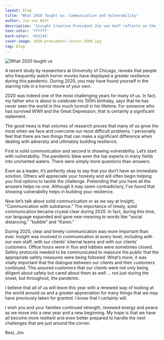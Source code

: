 ```yaml
---
layout: blog
title: "What 2020 Taught us: Communication and Vulnerability"
author: Jim von Hoff
description: "Insight Creative President Jim von Hoff reflects on the last year."
text-color: 'ffffff'
back-color: 'd31145'
cover-image: 2020-presidents-letter-2500.jpg
tag: blog
---
```


<img data-aos="fade-up" src="/img/blog/2020-presidents-letter-2500.jpg"
alt="What 2020 taught us"
srcset="
/img/blog/2020-presidents-letter-2500.jpg 2400w,
/img/blog/2020-presidents-letter-1800.jpg 1800w,
/img/blog/2020-presidents-letter-1200.jpg 1200w,
/img/blog/2020-presidents-letter-800.jpg 900w,
/img/blog/2020-presidents-letter-600.jpg 600w" />

A recent study by researchers at University of Chicago, reveals that people who frequently watch horror movies have displayed a greater resilience during this pandemic. During 2020, you may have found yourself in the starring role in a horror movie of your own.

2020 was indeed one of the most challenging years for many of us. In fact, my father who is about to celebrate his 100th birthday, says that he has never seen the world in this much turmoil in his lifetime. For someone who has survived WWII and the Great Depression, that is certainly a significant statement.

The good news is that volumes of research proves that many of us grow the most when we face and overcome our most difficult problems. I personally feel that there are two things that can make a significant difference when dealing with adversity and ultimately building resilience. 

First is solid communication and second is showing vulnerability. Let’s start with vulnerability. The pandemic blew even the top experts in many fields into uncharted waters. There were simply more questions than answers. 

Even as a leader, it’s perfectly okay to say that you don’t have an immediate solution. Others will appreciate your honesty and will often begin helping you find options to tackle the challenge. Pretending that you have all the answers helps no one. Although it may seem contradictory, I’ve found that showing vulnerability helps in building your resilience.  

Now let’s talk about solid communication or as we say at Insight, “Communication with substance.” The importance of timely, solid communication became crystal clear during 2020. In fact, during this time, our language expanded and gave new meaning to words like “social distancing,” “bubble” and “Karen.”

During 2020, clear and timely communication was more important than ever. Insight was involved in communication at every level, including with our own staff, with our clients' internal teams and with our clients’ customers. Office hours were in flux and lobbies were sometimes closed. Safety protocols needed to be communicated to reassure the public that the appropriate safety measures were being followed. What’s more, it was vitally important that the dialogue between our clients and their customers continued. This assured customers that our clients were not only being diligent about safety but cared about them as well … not just during the onset, but throughout, the pandemic.

I believe that all of us will leave this year with a renewed way of looking at the world around us and a greater appreciation for many things that we may have previously taken for granted. I know that I certainly will.

I wish you and your families continued strength, renewed energy and peace as we move into a new year and a new beginning. My hope is that we have all become more resilient and even better prepared to handle the next challenges that are just around the corner.

Best,
Jim

